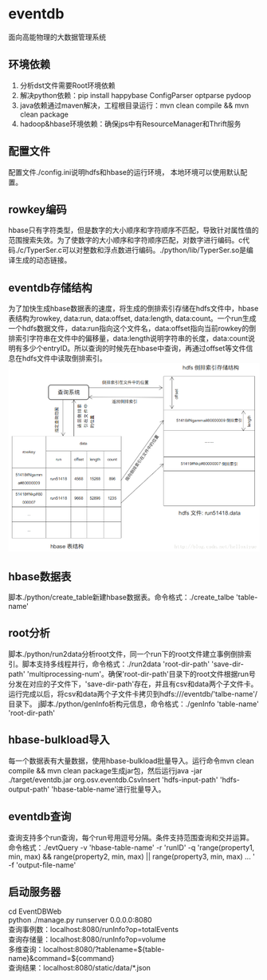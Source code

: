 # eventdb
面向高能物理的大数据管理系统

## 环境依赖
1. 分析dst文件需要Root环境依赖
2. 解决python依赖：pip install happybase ConfigParser optparse pydoop
3. java依赖通过maven解决，工程根目录运行：mvn clean compile && mvn clean package
4. hadoop&hbase环境依赖：确保jps中有ResourceManager和Thrift服务

## 配置文件
配置文件./config.ini说明hdfs和hbase的运行环境， 本地环境可以使用默认配置。

## rowkey编码
hbase只有字符类型，但是数字的大小顺序和字符顺序不匹配，导致针对属性值的范围搜索失效。为了使数字的大小顺序和字符顺序匹配，对数字进行编码。c代码./c/TyperSer.c可以对整数和浮点数进行编码。./python/lib/TyperSer.so是编译生成的动态链接。

## eventdb存储结构
为了加快生成hbase数据表的速度，将生成的倒排索引存储在hdfs文件中，hbase表结构为rowkey, data:run, data:offset, data:length, data:count。一个run生成一个hdfs数据文件，data:run指向这个文件名，data:offset指向当前rowkey的倒排索引字符串在文件中的偏移量，data:length说明字符串的长度，data:count说明有多少个entryID。所以查询的时候先在hbase中查询，再通过offset等文件信息在hdfs文件中读取倒排索引。![eventdb存储结构](https://github.com/AshinGau/eventdb/blob/master/imgs/1.png)

## hbase数据表
脚本./python/create_table新建hbase数据表。命令格式：./create_talbe 'table-name'

## root分析
脚本./python/run2data分析root文件，同一个run下的root文件建立事例倒排索引。脚本支持多线程并行，命令格式：./run2data 'root-dir-path' 'save-dir-path' 'multiprocessing-num'。确保'root-dir-path'目录下的root文件根据run号分发在对应的子文件下，'save-dir-path'存在，并且有csv和data两个子文件卡。运行完成以后，将csv和data两个子文件卡拷贝到hdfs:///eventdb/'talbe-name'/目录下。
j脚本./python/genInfo析构元信息，命令格式：./genInfo 'table-name' 'root-dir-path'

## hbase-bulkload导入
每一个数据表有大量数据，使用hbase-bulkload批量导入。运行命令mvn clean compile && mvn clean package生成jar包，然后运行java -jar ./target/eventdb.jar org.osv.eventdb.CsvInsert 'hdfs-input-path' 'hdfs-output-path' 'hbase-table-name'进行批量导入。

## eventdb查询
查询支持多个run查询，每个run号用逗号分隔。条件支持范围查询和交并运算。命令格式：./evtQuery -v 'hbase-table-name' -r 'runID' -q 'range(property1, min, max) && range(property2, min, max) || range(property3, min, max) ... ' -f 'output-file-name'

## 启动服务器
cd EventDBWeb  
python ./manage.py runserver 0.0.0.0:8080  
查询事例数：localhost:8080/runInfo?op=totalEvents  
查询存储量：localhost:8080/runInfo?op=volume  
多维查询：localhost:8080/?tablename=${table-name}&command=${command}  
查询结果：localhost:8080/static/data/*.json  
